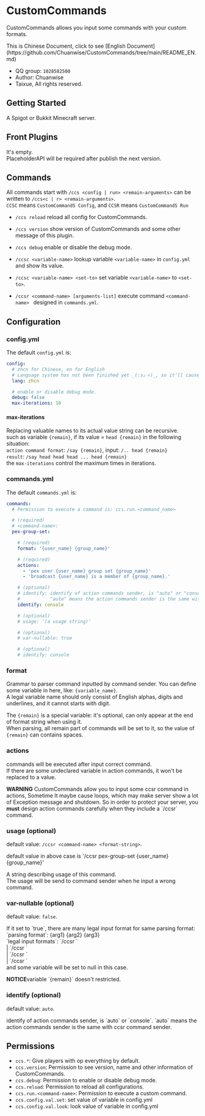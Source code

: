 # CustomCommands
<p>CustomCommands allows you input some commands with your custom formats.
<p>This is Chinese Document, click to see [English Document](https://github.com/Chuanwise/CustomCommands/tree/main/README_EN.md)

* QQ group: `1028582500`
* Author: Chuanwise
* Taixue, All rights reserved.

## Getting Started
A Spigot or Bukkit Minecraft server.

## Front Plugins
It's empty.<br>
PlaceholderAPI will be required after publish the next version.

## Commands
All commands start with `/ccs <config | run> <remain-arguments>` can be written to `/ccs<c | r> <remain-arguments>`.<br>
`CCSC` means `CustomCommandS Config`, and `CCSR` means `CustomCommandS Run`

* `/ccs reload`                   reload all config for CustomCommands.
* `/ccs version`                  show version of CustomCommands and some other message of this plugin.
* `/ccs debug`                    enable or disable the debug mode.

* `/ccsc <variable-name>`                 lookup variable `<variable-name>` in `config.yml` and show its value.
* `/ccsc <variable-name> <set-to>`        set variable `<variable-name>` to `<set-to>`.

* `/ccsr <command-name> [arguments-list]` execute command `<command-name> ` designed in `commands.yml`.

## Configuration
### config.yml
The default `config.yml` is:

```yaml
config:       
  # zhcn for Chinese, en for English
  # Language system has not been finished yet _(:з」∠)_, so it'll cause nothing if you change this value.
  lang: zhcn

  # enable or disable debug mode.
  debug: false
  max-iterations: 10
```
#### max-iterations
Replacing valuable names to its actual value string can be recursive.<br>
such as variable `{remain}`, if its value = `head {remain}` in the following situation:<br>
`action command format`: `/say {remain}`, input: `/.. head {remain}`<br>
`result`: `/say head head head ... head {remain}`<br>
the `max-iterations` control the maximum times in iterations.

### commands.yml
The default `commands.yml` is:

```yaml
commands:
  # Permission to execute a command is: ccs.run.<command_name>

  # (required)
  # <command-name>:
  pex-group-set:

    # (required)
    format: '{user_name} {group_name}'

    # (required)
    actions:
      - 'pex user {user_name} group set {group_name}'
      - 'broadcast {user_name} is a member of {group_name}.'

    # (optional)
    # identify: identify of action commands sender, is "auto" or "console".
    #           "auto" means the action commands sender is the same with ccsr command sender.
    identify: console

    # (optional)
    # usage: '(a usage string)'

    # (optional)
    # var-nullable: true

    # (optional)
    # identify: console
```
### format
Grammar to parser command inputted by command sender. You can define some variable in here, like: `{variable_name}`.<br>
A legal variable name should only consist of English alphas, digits and underlines, and it cannot starts with digit.<br>

The `{remain}` is a special variable: it's optional, can only appear at the end of format string when using it.<br>
When parsing, all remain part of commands will be set to it, so the value of `{remain}` can contains spaces.

### actions
commands will be executed after input correct command.<br>
If there are some undeclared variable in action commands, it won't be replaced to a value.

<p><b>WARNING</b> CustomCommands allow you to input some ccsr command in actions, Sometime It maybe cause loops, which may make server show a lot of Exception message and shutdown. So in order to protect your server, you <b>must</b> design action commands carefully when they include a `/ccsr` command.

### usage (optional)
default value: `/ccsr <command-name> <format-string>`.<br>
<p>default value in above case is '/ccsr pex-group-set {user_name} {group_name}'

<p>A string describing usage of this command.<br>
The usage will be send to command sender when he input a wrong command.<br>

### var-nullable (optional)
default value: `false`.<br>
<p>If it set to `true`, there are many legal input format for same parsing format:<br>
`parsing format`: {arg1} {arg2} {arg3}<br>
`legal input formats`: `/ccsr <command-name>`<br>
                     | `/ccsr <command-name> <arg1>`<br>
                     | `/ccsr <command-name> <arg1> <arg2>`<br>
                     | `/ccsr <command-name> <arg1> <arg2> <arg3>`<br>
and some variable will be set to null in this case.

<p><b>NOTICE</b>variable `{remain}` doesn't restricted.

### identify (optional)
default value: `auto`.<br>
<p>identify of action commands sender, is `auto` or `console`. `auto` means the action commands sender is the same with ccsr command sender.


## Permissions
* `ccs.*`: Give players with op everything by default.
* `ccs.version`: Permission to see version, name and other information of CustomCommands.
* `ccs.debug`: Permission to enable or disable debug mode.
* `ccs.reload`: Permission to reload all configurations.
* `ccs.run.<command-name>`: Permission to execute a custom command.
* `ccs.config.val.set`: set value of variable in config.yml
* `ccs.config.val.look`: look value of variable in config.yml